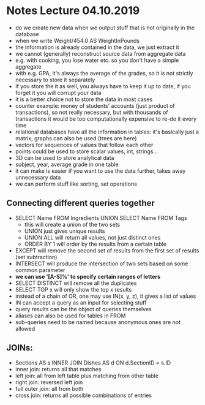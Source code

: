 # Notes Lecture 04.10.2019

- do we create new data when we output stuff that is not originally in the
  database
- when we write Weight/454.0 AS WeightInPounds
- the information is already contained in the data, we just extract it 
- we cannot (generally) reconstruct source data from aggregate data
- e.g. with cooking, you lose water etc. so you don't have a simple aggregate
- with e.g. GPA, it's always the average of the grades, so it is not strictly
  necessary to store it separately
- if you store the it as well, you always have to keep it up to date, if you
  forget it you will corrupt your data
- it is a better choice not to store the data in most cases
- counter example: money of students' accounts (just product of transactions),
  so not really necessary, but with thousands of transactions it would be too
  computationally expensive to re-do it every time
- relational databases have all the information in tables: it's basically just
  a matrix, graphs can also be used (trees are here)
- vectors for sequences of values that follow each other
- points could be used to store scalar values, int, strings...
- 3D can be used to store analytical data
- subject, year, average grade in one table
- it can make is easier if you want to use the data further, takes away
  unnecessary data
- we can perform stuff like sorting, set operations

## Connecting different queries together

- SELECT Name FROM Ingredients UNION SELECT Name FROM Tags 
    - this will create a union of the two sets
    - UNION just gives unique results
    - UNION ALL will return all values, not just distinct ones
    - ORDER BY 1 will order by the results from a certain table
- EXCEPT will remove the second set of results from the first set of results (set
  subtraction)
- INTERSECT will produce the intersection of two sets based on some common
  parameter
- __we can use '[A-S]%' to specify certain ranges of letters__
- SELECT DISTINCT will remove all the duplicates
- SELECT TOP x will only show the top x results
- instead of a chain of OR, one may use IN(x, y, z), it gives a list of values
- IN can accept a query as an input for selecting stuff
- query results can be the object of queries themselves
- aliases can also be used for tables in FROM
- sub-queries need to be named because anonymous ones are not allowed

## JOINs:

- Sections AS s INNER JOIN Dishes AS d ON d.SectionID = s.ID
- inner join: returns all that matches
- left join: all from left table plus matching from other table
- right join: reversed left join
- full outer join: all from both
- cross join: returns all possible combinations of entries

